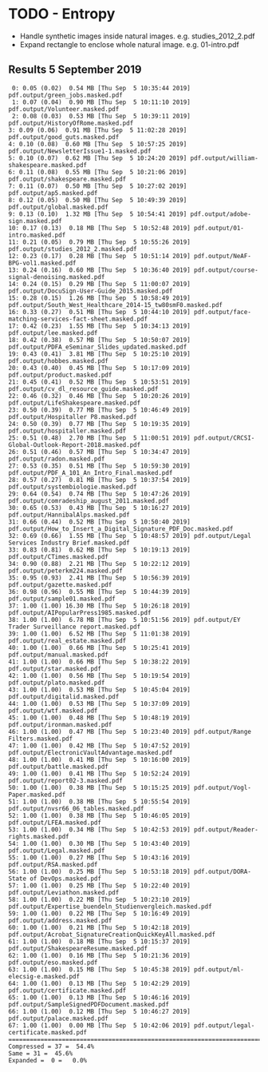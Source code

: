 TODO - Entropy
==================
* Handle synthetic images inside natural images. e.g. studies_2012_2.pdf
* Expand rectangle to enclose whole natural image. e.g. 01-intro.pdf


Results  5 September 2019
-------------------------
     0: 0.05 (0.02)  0.54 MB [Thu Sep  5 10:35:44 2019] pdf.output/green_jobs.masked.pdf
     1: 0.07 (0.04)  0.90 MB [Thu Sep  5 10:11:10 2019] pdf.output/Volunteer.masked.pdf
     2: 0.08 (0.03)  0.53 MB [Thu Sep  5 10:39:11 2019] pdf.output/HistoryOfRome.masked.pdf
    3: 0.09 (0.06)  0.91 MB [Thu Sep  5 11:02:28 2019] pdf.output/good_guts.masked.pdf
    4: 0.10 (0.08)  0.60 MB [Thu Sep  5 10:57:25 2019] pdf.output/NewsletterIssue1-1.masked.pdf
    5: 0.10 (0.07)  0.62 MB [Thu Sep  5 10:24:20 2019] pdf.output/william-shakespeare.masked.pdf
    6: 0.11 (0.08)  0.55 MB [Thu Sep  5 10:21:06 2019] pdf.output/shakespeare.masked.pdf
    7: 0.11 (0.07)  0.50 MB [Thu Sep  5 10:27:02 2019] pdf.output/ap5.masked.pdf
    8: 0.12 (0.05)  0.50 MB [Thu Sep  5 10:49:39 2019] pdf.output/global.masked.pdf
    9: 0.13 (0.10)  1.32 MB [Thu Sep  5 10:54:41 2019] pdf.output/adobe-sign.masked.pdf
    10: 0.17 (0.13)  0.18 MB [Thu Sep  5 10:52:48 2019] pdf.output/01-intro.masked.pdf
    11: 0.21 (0.05)  0.79 MB [Thu Sep  5 10:55:26 2019] pdf.output/studies_2012_2.masked.pdf
    12: 0.23 (0.17)  0.28 MB [Thu Sep  5 10:51:14 2019] pdf.output/NeAF-BPG-vol1.masked.pdf
    13: 0.24 (0.16)  0.60 MB [Thu Sep  5 10:36:40 2019] pdf.output/course-signal-denoising.masked.pdf
    14: 0.24 (0.15)  0.29 MB [Thu Sep  5 11:00:07 2019] pdf.output/DocuSign-User-Guide_2015.masked.pdf
    15: 0.28 (0.15)  1.26 MB [Thu Sep  5 10:58:49 2019] pdf.output/South_West_Healthcare_2014-15_tw80smF0.masked.pdf
    16: 0.33 (0.27)  0.51 MB [Thu Sep  5 10:44:10 2019] pdf.output/face-matching-services-fact-sheet.masked.pdf
    17: 0.42 (0.23)  1.55 MB [Thu Sep  5 10:34:13 2019] pdf.output/lee.masked.pdf
    18: 0.42 (0.38)  0.57 MB [Thu Sep  5 10:50:07 2019] pdf.output/PDFA_eSeminar_Slides_updated.masked.pdf
    19: 0.43 (0.41)  3.81 MB [Thu Sep  5 10:25:10 2019] pdf.output/hobbes.masked.pdf
    20: 0.43 (0.40)  0.45 MB [Thu Sep  5 10:17:09 2019] pdf.output/product.masked.pdf
    21: 0.45 (0.41)  0.52 MB [Thu Sep  5 10:53:51 2019] pdf.output/cv_dl_resource_guide.masked.pdf
    22: 0.46 (0.32)  0.46 MB [Thu Sep  5 10:20:26 2019] pdf.output/LifeShakespeare.masked.pdf
    23: 0.50 (0.39)  0.77 MB [Thu Sep  5 10:46:49 2019] pdf.output/Hospitaller P8.masked.pdf
    24: 0.50 (0.39)  0.77 MB [Thu Sep  5 10:19:35 2019] pdf.output/hospitaller.masked.pdf
    25: 0.51 (0.48)  2.70 MB [Thu Sep  5 11:00:51 2019] pdf.output/CRCSI-Global-Outlook-Report-2018.masked.pdf
    26: 0.51 (0.46)  0.57 MB [Thu Sep  5 10:34:47 2019] pdf.output/radon.masked.pdf
    27: 0.53 (0.35)  0.51 MB [Thu Sep  5 10:59:30 2019] pdf.output/PDF_A_101_An_Intro_Final.masked.pdf
    28: 0.57 (0.27)  0.81 MB [Thu Sep  5 10:37:54 2019] pdf.output/systembiologie.masked.pdf
    29: 0.64 (0.54)  0.74 MB [Thu Sep  5 10:47:26 2019] pdf.output/comradeship_august_2011.masked.pdf
    30: 0.65 (0.53)  0.43 MB [Thu Sep  5 10:16:27 2019] pdf.output/HannibalAlps.masked.pdf
    31: 0.66 (0.44)  0.52 MB [Thu Sep  5 10:50:40 2019] pdf.output/How_to_Insert_a_Digital_Signature_PDF_Doc.masked.pdf
    32: 0.69 (0.66)  1.55 MB [Thu Sep  5 10:48:57 2019] pdf.output/Legal Services Industry Brief.masked.pdf
    33: 0.83 (0.81)  0.62 MB [Thu Sep  5 10:19:13 2019] pdf.output/CTimes.masked.pdf
    34: 0.90 (0.88)  2.21 MB [Thu Sep  5 10:22:12 2019] pdf.output/peterkm224.masked.pdf
    35: 0.95 (0.93)  2.41 MB [Thu Sep  5 10:56:39 2019] pdf.output/gazette.masked.pdf
    36: 0.98 (0.96)  0.55 MB [Thu Sep  5 10:44:39 2019] pdf.output/sample01.masked.pdf
    37: 1.00 (1.00) 16.30 MB [Thu Sep  5 10:26:18 2019] pdf.output/AIPopularPress1985.masked.pdf
    38: 1.00 (1.00)  6.78 MB [Thu Sep  5 10:51:56 2019] pdf.output/EY Trader Surveillance report.masked.pdf
    39: 1.00 (1.00)  6.52 MB [Thu Sep  5 11:01:38 2019] pdf.output/real_estate.masked.pdf
    40: 1.00 (1.00)  0.66 MB [Thu Sep  5 10:25:41 2019] pdf.output/manual.masked.pdf
    41: 1.00 (1.00)  0.66 MB [Thu Sep  5 10:38:22 2019] pdf.output/star.masked.pdf
    42: 1.00 (1.00)  0.56 MB [Thu Sep  5 10:19:54 2019] pdf.output/plato.masked.pdf
    43: 1.00 (1.00)  0.53 MB [Thu Sep  5 10:45:04 2019] pdf.output/digitalid.masked.pdf
    44: 1.00 (1.00)  0.53 MB [Thu Sep  5 10:37:09 2019] pdf.output/wtf.masked.pdf
    45: 1.00 (1.00)  0.48 MB [Thu Sep  5 10:48:19 2019] pdf.output/ironman.masked.pdf
    46: 1.00 (1.00)  0.47 MB [Thu Sep  5 10:23:40 2019] pdf.output/Range Filters.masked.pdf
    47: 1.00 (1.00)  0.42 MB [Thu Sep  5 10:47:52 2019] pdf.output/ElectronicVaultAdvantage.masked.pdf
    48: 1.00 (1.00)  0.41 MB [Thu Sep  5 10:16:00 2019] pdf.output/battle.masked.pdf
    49: 1.00 (1.00)  0.41 MB [Thu Sep  5 10:52:24 2019] pdf.output/report02-3.masked.pdf
    50: 1.00 (1.00)  0.38 MB [Thu Sep  5 10:15:25 2019] pdf.output/Vogl-Paper.masked.pdf
    51: 1.00 (1.00)  0.38 MB [Thu Sep  5 10:55:54 2019] pdf.output/nvsr66_06_tables.masked.pdf
    52: 1.00 (1.00)  0.38 MB [Thu Sep  5 10:46:05 2019] pdf.output/LFEA.masked.pdf
    53: 1.00 (1.00)  0.34 MB [Thu Sep  5 10:42:53 2019] pdf.output/Reader-rights.masked.pdf
    54: 1.00 (1.00)  0.30 MB [Thu Sep  5 10:43:40 2019] pdf.output/Legal.masked.pdf
    55: 1.00 (1.00)  0.27 MB [Thu Sep  5 10:43:16 2019] pdf.output/RSA.masked.pdf
    56: 1.00 (1.00)  0.25 MB [Thu Sep  5 10:53:18 2019] pdf.output/DORA-State of DevOps.masked.pdf
    57: 1.00 (1.00)  0.25 MB [Thu Sep  5 10:22:40 2019] pdf.output/Leviathon.masked.pdf
    58: 1.00 (1.00)  0.22 MB [Thu Sep  5 10:23:10 2019] pdf.output/Expertise_buendeln_Studienvergleich.masked.pdf
    59: 1.00 (1.00)  0.22 MB [Thu Sep  5 10:16:49 2019] pdf.output/address.masked.pdf
    60: 1.00 (1.00)  0.21 MB [Thu Sep  5 10:42:18 2019] pdf.output/Acrobat_SignatureCreationQuickKeyAll.masked.pdf
    61: 1.00 (1.00)  0.18 MB [Thu Sep  5 10:15:37 2019] pdf.output/ShakespeareResume.masked.pdf
    62: 1.00 (1.00)  0.16 MB [Thu Sep  5 10:21:36 2019] pdf.output/eso.masked.pdf
    63: 1.00 (1.00)  0.15 MB [Thu Sep  5 10:45:38 2019] pdf.output/ml-elecsig-e.masked.pdf
    64: 1.00 (1.00)  0.13 MB [Thu Sep  5 10:42:29 2019] pdf.output/certificate.masked.pdf
    65: 1.00 (1.00)  0.13 MB [Thu Sep  5 10:46:16 2019] pdf.output/SampleSignedPDFDocument.masked.pdf
    66: 1.00 (1.00)  0.12 MB [Thu Sep  5 10:46:27 2019] pdf.output/palace.masked.pdf
    67: 1.00 (1.00)  0.00 MB [Thu Sep  5 10:42:06 2019] pdf.output/legal-certificate.masked.pdf
    ================================================================================
    Compressed = 37 =  54.4%
    Same = 31 =  45.6%
    Expanded =  0 =   0.0%


